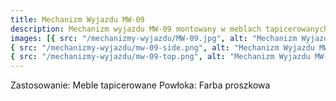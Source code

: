 ```yaml
---
title: Mechanizm Wyjazdu MW-09
description: Mechanizm wyjazdu MW-09 montowany w meblach tapicerowanych służy do szybkiego i wygodnego wyciągania ukrytej powierzchni, przeznaczonej do spania. Mechanizm wykonany ze stali pokrytej farbą proszkową.
images: [{ src: "/mechanizmy-wyjazdu/MW-09.jpg", alt: "Mechanizm Wyjazdu MW-09" },
{ src: "/mechanizmy-wyjazdu/mw-09-side.png", alt: "Mechanizm Wyjazdu MW-09" },
{ src: "/mechanizmy-wyjazdu/mw-09-top.png", alt: "Mechanizm Wyjazdu MW-09" }]
---
```


Zastosowanie: Meble tapicerowane
Powłoka: Farba proszkowa
